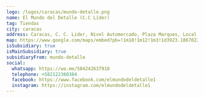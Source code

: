 ```yaml
---
logo: /logos/caracas/mundo-detalle.png
name: El Mundo del Detalle (C.C Líder)
tag: Tiendas
city: caracas
address: Caracas, C. C. Lider, Nivel Automercado, Plaza Marques, Local A-11
map: https://www.google.com/maps/embed?pb=!1m18!1m12!1m3!1d3923.18670220719!2d-66.8210799!3d10.485943599999999!2m3!1f0!2f0!3f0!3m2!1i1024!2i768!4f13.1!3m3!1m2!1s0x8c2a58321f7ff1df%3A0xb03e14bfba3d104f!2sCentro%20Comercial%20L%C3%ADder!5e0!3m2!1ses!2sve!4v1693668572548!5m2!1ses!2sve
isSubsidiary: true
isMainSubsidiary: true
subsidiaryFrom: mundo-detalle
social:
  whatsapp: https://wa.me/584242637918
  telephone: +582122360384
  facebook: https://www.facebook.com/elmundodeldetalle1
  instagram: https://instagram.com/elmundodeldetalle1
---
```

